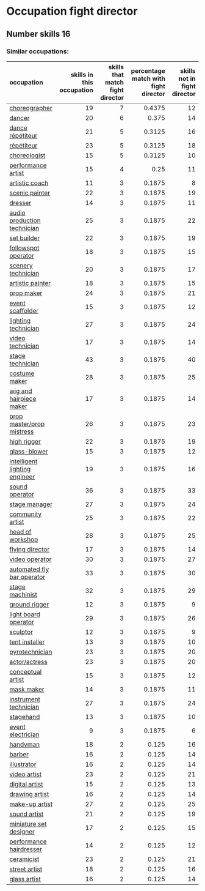 # Occupation fight director
## Number skills 16
### Similar occupations:
| occupation                                                        |   skills in this occupation |   skills that match fight director |   percentage match with fight director |   skills not in fight director |
|:------------------------------------------------------------------|----------------------------:|-----------------------------------:|---------------------------------------:|-------------------------------:|
| [choreographer](choreographer.md)                                 |                          19 |                                  7 |                                 0.4375 |                             12 |
| [dancer](dancer.md)                                               |                          20 |                                  6 |                                 0.375  |                             14 |
| [dance répétiteur](dance_répétiteur.md)                           |                          21 |                                  5 |                                 0.3125 |                             16 |
| [répétiteur](répétiteur.md)                                       |                          23 |                                  5 |                                 0.3125 |                             18 |
| [choreologist](choreologist.md)                                   |                          15 |                                  5 |                                 0.3125 |                             10 |
| [performance artist](performance_artist.md)                       |                          15 |                                  4 |                                 0.25   |                             11 |
| [artistic coach](artistic_coach.md)                               |                          11 |                                  3 |                                 0.1875 |                              8 |
| [scenic painter](scenic_painter.md)                               |                          22 |                                  3 |                                 0.1875 |                             19 |
| [dresser](dresser.md)                                             |                          14 |                                  3 |                                 0.1875 |                             11 |
| [audio production technician](audio_production_technician.md)     |                          25 |                                  3 |                                 0.1875 |                             22 |
| [set builder](set_builder.md)                                     |                          22 |                                  3 |                                 0.1875 |                             19 |
| [followspot operator](followspot_operator.md)                     |                          18 |                                  3 |                                 0.1875 |                             15 |
| [scenery technician](scenery_technician.md)                       |                          20 |                                  3 |                                 0.1875 |                             17 |
| [artistic painter](artistic_painter.md)                           |                          18 |                                  3 |                                 0.1875 |                             15 |
| [prop maker](prop_maker.md)                                       |                          24 |                                  3 |                                 0.1875 |                             21 |
| [event scaffolder](event_scaffolder.md)                           |                          15 |                                  3 |                                 0.1875 |                             12 |
| [lighting technician](lighting_technician.md)                     |                          27 |                                  3 |                                 0.1875 |                             24 |
| [video technician](video_technician.md)                           |                          17 |                                  3 |                                 0.1875 |                             14 |
| [stage technician](stage_technician.md)                           |                          43 |                                  3 |                                 0.1875 |                             40 |
| [costume maker](costume_maker.md)                                 |                          28 |                                  3 |                                 0.1875 |                             25 |
| [wig and hairpiece maker](wig_and_hairpiece_maker.md)             |                          17 |                                  3 |                                 0.1875 |                             14 |
| [prop master/prop mistress](prop_master-prop_mistress.md)         |                          26 |                                  3 |                                 0.1875 |                             23 |
| [high rigger](high_rigger.md)                                     |                          22 |                                  3 |                                 0.1875 |                             19 |
| [glass-blower](glass-blower.md)                                   |                          15 |                                  3 |                                 0.1875 |                             12 |
| [intelligent lighting engineer](intelligent_lighting_engineer.md) |                          19 |                                  3 |                                 0.1875 |                             16 |
| [sound operator](sound_operator.md)                               |                          36 |                                  3 |                                 0.1875 |                             33 |
| [stage manager](stage_manager.md)                                 |                          27 |                                  3 |                                 0.1875 |                             24 |
| [community artist](community_artist.md)                           |                          25 |                                  3 |                                 0.1875 |                             22 |
| [head of workshop](head_of_workshop.md)                           |                          28 |                                  3 |                                 0.1875 |                             25 |
| [flying director](flying_director.md)                             |                          17 |                                  3 |                                 0.1875 |                             14 |
| [video operator](video_operator.md)                               |                          30 |                                  3 |                                 0.1875 |                             27 |
| [automated fly bar operator](automated_fly_bar_operator.md)       |                          33 |                                  3 |                                 0.1875 |                             30 |
| [stage machinist](stage_machinist.md)                             |                          32 |                                  3 |                                 0.1875 |                             29 |
| [ground rigger](ground_rigger.md)                                 |                          12 |                                  3 |                                 0.1875 |                              9 |
| [light board operator](light_board_operator.md)                   |                          29 |                                  3 |                                 0.1875 |                             26 |
| [sculptor](sculptor.md)                                           |                          12 |                                  3 |                                 0.1875 |                              9 |
| [tent installer](tent_installer.md)                               |                          13 |                                  3 |                                 0.1875 |                             10 |
| [pyrotechnician](pyrotechnician.md)                               |                          23 |                                  3 |                                 0.1875 |                             20 |
| [actor/actress](actor-actress.md)                                 |                          23 |                                  3 |                                 0.1875 |                             20 |
| [conceptual artist](conceptual_artist.md)                         |                          15 |                                  3 |                                 0.1875 |                             12 |
| [mask maker](mask_maker.md)                                       |                          14 |                                  3 |                                 0.1875 |                             11 |
| [instrument technician](instrument_technician.md)                 |                          27 |                                  3 |                                 0.1875 |                             24 |
| [stagehand](stagehand.md)                                         |                          13 |                                  3 |                                 0.1875 |                             10 |
| [event electrician](event_electrician.md)                         |                           9 |                                  3 |                                 0.1875 |                              6 |
| [handyman](handyman.md)                                           |                          18 |                                  2 |                                 0.125  |                             16 |
| [barber](barber.md)                                               |                          16 |                                  2 |                                 0.125  |                             14 |
| [illustrator](illustrator.md)                                     |                          16 |                                  2 |                                 0.125  |                             14 |
| [video artist](video_artist.md)                                   |                          23 |                                  2 |                                 0.125  |                             21 |
| [digital artist](digital_artist.md)                               |                          15 |                                  2 |                                 0.125  |                             13 |
| [drawing artist](drawing_artist.md)                               |                          16 |                                  2 |                                 0.125  |                             14 |
| [make-up artist](make-up_artist.md)                               |                          27 |                                  2 |                                 0.125  |                             25 |
| [sound artist](sound_artist.md)                                   |                          21 |                                  2 |                                 0.125  |                             19 |
| [miniature set designer](miniature_set_designer.md)               |                          17 |                                  2 |                                 0.125  |                             15 |
| [performance hairdresser](performance_hairdresser.md)             |                          14 |                                  2 |                                 0.125  |                             12 |
| [ceramicist](ceramicist.md)                                       |                          23 |                                  2 |                                 0.125  |                             21 |
| [street artist](street_artist.md)                                 |                          18 |                                  2 |                                 0.125  |                             16 |
| [glass artist](glass_artist.md)                                   |                          16 |                                  2 |                                 0.125  |                             14 |
